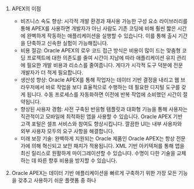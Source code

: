 1. APEX의 이점
   - 비즈니스 속도 향상: 시각적 개발 환경과 재사용 가능한 구성 요소 라이브러리를 통해 APEX를 사용하면 개발자가 아닌 사람도 기존 코딩에 비해 훨씬 짧은 시간에 완벽하게 작동하는 애플리케이션을 실행할 수 있습니다. 이를 통해 출시 기간을 단축하고 신속한 실험이 가능해집니다.
   - 비용 절감: Oracle APEX의 로우 코드 접근 방식은 비용이 많이 드는 맞춤형 코딩 프로젝트에 대한 의존도를 줄여 시간이 지남에 따라 애플리케이션 유지 관리에 필요한 개발 비용과 리소스를 줄여줍니다. 게다가 시각적 도구 덕분에 전문 개발자가 더 적게 필요합니다.
   - 생산성 향상: Oracle APEX를 통해 작업자는 데이터 기반 결정을 내리고 웹 브라우저에서 바로 작업을 보다 효율적으로 수행하는 데 필요한 디지털 도구를 갖게 됩니다. 수동 프로세스를 자동화하면 이전에 반복 작업에 소비했던 시간이 절약됩니다.
   - 향상된 사용자 경험: 사전 구축된 반응형 템플릿과 대화형 기능을 통해 사용자는 직관적이고 모바일에 최적화된 앱을 사용할 수 있습니다. Oracle APEX 기반 고객 포털은 셀프 서비스와 참여도 향상시킵니다. 깔끔한 UI는 내부 사용자와 외부 사용자 모두의 요구 사항을 해결합니다.
   - 미래 보장 기술: 완벽하게 지원되는 Oracle 제품인 Oracle APEX는 항상 전문가에 의해 혁신되고 보안 패치가 적용됩니다. XML 기반 아키텍처를 통해 앱을 최신 릴리스로 원활하게 마이그레이션할 수 있습니다. 수명이 다한 기술을 교체하는 데 따른 향후 비용을 방지할 수 있습니다.
     
2. Oracle APEX는 데이터 기반 애플리케이션을 빠르게 구축하기 위한 가장 모든 기능을 갖추고 사용하기 쉬운 플랫폼 중 하나